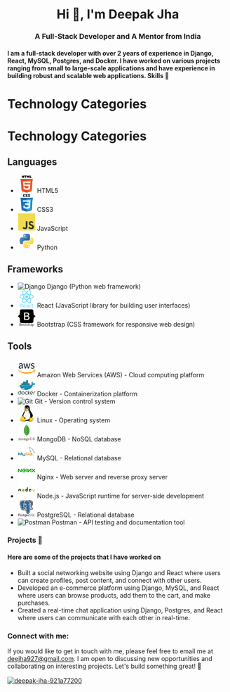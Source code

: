 <h1 align="center">Hi 👋, I'm Deepak Jha</h1>
<h3 align="center">A Full-Stack Developer and A Mentor from India</h3>

<h4>I am a full-stack developer with over 2 years of experience in Django, React, MySQL, Postgres, and Docker. I have worked on various projects ranging from small to large-scale applications and have experience in building robust and scalable web applications.
Skills 💪</h4>

  <h1>Technology Categories</h1>

  <h1>Technology Categories</h1>

  <h2>Languages</h2>
  <ul>
    <li><img src="https://raw.githubusercontent.com/devicons/devicon/master/icons/html5/html5-original-wordmark.svg" alt="HTML5" width="40" height="40"> HTML5</li>
    <li><img src="https://raw.githubusercontent.com/devicons/devicon/master/icons/css3/css3-original-wordmark.svg" alt="CSS3" width="40" height="40"> CSS3</li>
    <li><img src="https://raw.githubusercontent.com/devicons/devicon/master/icons/javascript/javascript-original.svg" alt="JavaScript" width="40" height="40"> JavaScript</li>
    <li><img src="https://raw.githubusercontent.com/devicons/devicon/master/icons/python/python-original.svg" alt="Python" width="40" height="40"> Python</li>
  </ul>

  <h2>Frameworks</h2>
  <ul>
    <li><img src="https://cdn.worldvectorlogo.com/logos/django.svg" alt="Django" width="40" height="40"> Django (Python web framework)</li>
    <li><img src="https://raw.githubusercontent.com/devicons/devicon/master/icons/react/react-original-wordmark.svg" alt="React" width="40" height="40"> React (JavaScript library for building user interfaces)</li>
    <li><img src="https://raw.githubusercontent.com/devicons/devicon/master/icons/bootstrap/bootstrap-plain-wordmark.svg" alt="Bootstrap" width="40" height="40"> Bootstrap (CSS framework for responsive web design)</li>
  </ul>

  <h2>Tools</h2>
  <ul>
    <li><img src="https://raw.githubusercontent.com/devicons/devicon/master/icons/amazonwebservices/amazonwebservices-original-wordmark.svg" alt="AWS" width="40" height="40"> Amazon Web Services (AWS) - Cloud computing platform</li>
    <li><img src="https://raw.githubusercontent.com/devicons/devicon/master/icons/docker/docker-original-wordmark.svg" alt="Docker" width="40" height="40"> Docker - Containerization platform</li>
    <li><img src="https://www.vectorlogo.zone/logos/git-scm/git-scm-icon.svg" alt="Git" width="40" height="40"> Git - Version control system</li>
    <li><img src="https://raw.githubusercontent.com/devicons/devicon/master/icons/linux/linux-original.svg" alt="Linux" width="40" height="40"> Linux - Operating system</li>
    <li><img src="https://raw.githubusercontent.com/devicons/devicon/master/icons/mongodb/mongodb-original-wordmark.svg" alt="MongoDB" width="40" height="40"> MongoDB - NoSQL database</li>
    <li><img src="https://raw.githubusercontent.com/devicons/devicon/master/icons/mysql/mysql-original-wordmark.svg" alt="MySQL" width="40" height="40"> MySQL - Relational database</li>
    <li><img src="https://raw.githubusercontent.com/devicons/devicon/master/icons/nginx/nginx-original.svg" alt="Nginx" width="40" height="40"> Nginx - Web server and reverse proxy server</li>
    <li><img src="https://raw.githubusercontent.com/devicons/devicon/master/icons/nodejs/nodejs-original-wordmark.svg" alt="Node.js" width="40" height="40"> Node.js - JavaScript runtime for server-side development</li>
    <li><img src="https://raw.githubusercontent.com/devicons/devicon/master/icons/postgresql/postgresql-original-wordmark.svg" alt="PostgreSQL" width="40" height="40"> PostgreSQL - Relational database</li>
    <li><img src="https://www.vectorlogo.zone/logos/getpostman/getpostman-icon.svg" alt="Postman" width="40" height="40"> Postman - API testing and documentation tool</li>
  </ul>

<h3 align="left">Projects 🚀</h3>

<h4>Here are some of the projects that I have worked on</h4>
   <ul>
      <li>Built a social networking website using Django and React where users can create profiles, post content, and connect with other users.</li>
      <li>Developed an e-commerce platform using Django, MySQL, and React where users can browse products, add them to the cart, and make purchases.</li>
      <li>Created a real-time chat application using Django, Postgres, and React where users can communicate with each other in real-time.</li>
   </ul>


<h3 align="left">Connect with me:</h3>

If you would like to get in touch with me, please feel free to email me at deejha927@gmail.com. I am open to discussing new opportunities and collaborating on interesting projects. Let's build something great! 🚀
<p align="left">
<a href="https://linkedin.com/in/deepak-jha-921a77200" target="blank"><img align="center" src="https://raw.githubusercontent.com/rahuldkjain/github-profile-readme-generator/master/src/images/icons/Social/linked-in-alt.svg" alt="deepak-jha-921a77200" height="30" width="40" /></a>
</p>



